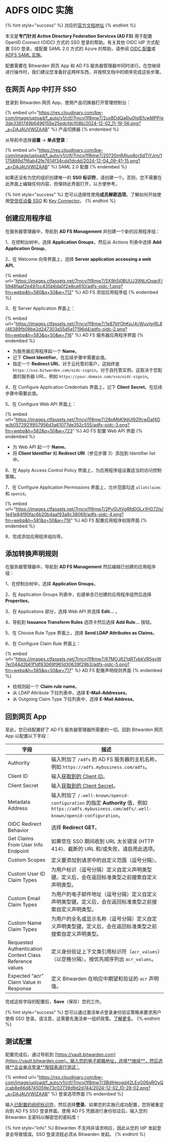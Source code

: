 # ADFS OIDC 实施

{% hint style="success" %}
对应的[官方文档地址](https://bitwarden.com/help/adfs-oidc-implementation/)
{% endhint %}

本文是**专门针对 Active Directory Federation Services (AD FS)** 用于配置 OpenID Connect (OIDC) 方式的 SSO 登录的帮助。有关其他 OIDC IdP 方式配置 SSO 登录，或配置 SAML 2.0 方式的 Azure 的帮助，请参阅 [OIDC 配置](../oidc-configuration.md)或 [ADFS SAML 实施](../../admin-console/login-with-sso/implementation-guides/adfs-saml-implementation.md)。

配置需要在 Bitwarden 网页 App 和 AD FS 服务器管理器中同时进行。在您继续进行操作时，我们建议您准备好这两样东西，并按照文档中的顺序完成这些步骤。

## 在网页 App 中打开 SSO <a href="#open-sso-in-the-web-app" id="open-sso-in-the-web-app"></a>

登录到 Bitwarden 网页 App，使用产品切换器打开管理控制台：

{% embed url="https://res.cloudinary.com/bw-com/image/upload/f_auto/v1/ctf/7rncvj1f8mw7/2uxBDdQa6lu0IgIEfcwMPP/e3de3361749b6496155e25edcfdcf08b/2024-12-02_11-19-56.png?_a=DAJAUVWIZAAB" %}
产品切换器
{% endembed %}

从导航中选择**设置** → **单点登录**：

{% embed url="https://res.cloudinary.com/bw-com/image/upload/f_auto/v1/ctf/7rncvj1f8mw7/20720mRAluo6crSdTiYJrn/1175889d7f6ab42fe7614f34cdd1dcdd/2024-12-04_09-41-15.png?_a=DAJAUVWIZAAB" %}
SAML 2.0 配置
{% endembed %}

如果还没有为您的组织创建唯一的 **SSO 标识符**，请创建一个。否则，您不需要在此界面上编辑任何内容，但保持此界面打开，以方便参考。

{% hint style="success" %}
您可以选择性使用**成员解密选项**。了解如何开始使用[受信任设备 SSO](../../admin-console/login-with-sso/trusted-devices/about-trusted-devices.md) 和 [Key Connector](../about-key-connector.md)。
{% endhint %}

## 创建应用程序组 <a href="#create-an-application-group" id="create-an-application-group"></a>

在服务器管理器中，导航到 **AD FS Management** 并创建一个新的应用程序组：

1、在控制台树中，选择 **Application Groups**，然后从 Actions 列表中选择 **Add Application Group**。

2、在 Welcome 向导界面上，选择 **Server application accessing a web API**。

{% embed url="https://images.ctfassets.net/7rncvj1f8mw7/5X9h5j0BUUJ39NLtOqarjF/5948faaf2e497cc435b6da0f2e8ce610/adfs-oidc-1.png?fm=webp&h=580&q=50&w=712" %}
AD FS 添加应用程序组
{% endembed %}

3、在 Server Application 界面上：

{% embed url="https://images.ctfassets.net/7rncvj1f8mw7/1e87bYOhKpJ4cWuvlgrRL8/46389fb08be2d247303a55d5e17196d4/adfs-oidc-2.png?fm=webp&h=583&q=50&w=716" %}
AD FS 服务器应用程序界面
{% endembed %}

* 为服务器应用程序起一个 **Name**。
* 记下 **Client Identifier**。在后续步骤中需要此值。
* 指定一个 **Redirect URI**。对于云托管的客户，这始终是 `https://sso.bitwarden.com/oidc-signin`。对于自托管实例，这取决于您配置的服务器 URL，例如 `https://your.domain.com/sso/oidc-signin`。

4、在 Configure Application Credentials 界面上，记下 **Client Secret**。在后续步骤中需要此值。

5、在 Configure Web API 界面上：

{% embed url="https://images.ctfassets.net/7rncvj1f8mw7/28pMbK9dUI9ZIfcwDaf4Dw/b0572921f857956d3a61077de352c555/adfs-oidc-3.png?fm=webp&h=582&q=50&w=723" %}
AD FS 配置 Web API 界面
{% endembed %}

* 为 Web API 起一个 **Name**。
* 将 **Client Identifier** 和 **Redirect URI**（参见步骤 3）添加到 Identifier list 中。

6、在 Apply Access Control Policy 界面上，为应用程序组设置适当的访问控制策略。

7、在 Configure Application Permissions 界面上，允许范围勾选 `allatclaims` 和 `openid`。

{% embed url="https://images.ctfassets.net/7rncvj1f8mw7/2PvGUtVgRfd0GLx1HG72Is/1e41e84f90fac6b20b4aaf93a9c38069/adfs-oidc-4.png?fm=webp&h=581&q=50&w=716" %}
AD FS 配置应用程序权限界面
{% endembed %}

8、完成添加应用程序组向导。

## 添加转换声明规则 <a href="#add-a-transform-claim-rule" id="add-a-transform-claim-rule"></a>

在服务器管理器中，导航到 **AD FS Management** 然后编辑已创建的应用程序组：

1、在控制台树中，选择 **Application Groups**。

2、在 Application Groups 列表中，右键单击已创建的应用程序组然后选择 **Properties**。

3、在 Applications 部分，选择 Web API 并选择 **Edit...** 。

4、导航到 **Issuance Transform Rules** 选项卡然后选择 **Add Rule...** 按钮。

5、在 Choose Rule Type 界面上，选择 **Send LDAP Attributes as Claims**。

6、在 Configure Claim Rule 界面上：

{% embed url="https://images.ctfassets.net/7rncvj1f8mw7/67MOJ621dRTvbkVR5gyW7e/044d2b61f1df83069f961d30639f29b3/adfs-oidc-5.png?fm=webp&h=585&q=50&w=717" %}
AD FS 配置声明规则界面
{% endembed %}

* 给规则起一个 **Claim rule name**。
* 从 LDAP Attribute 下拉列表中，选择 **E-Mail-Addresses**。
* 从 Outgoing Claim Type 下拉列表中，选择 **E-Mail Address**。

## 回到网页 App <a href="#back-to-the-web-app" id="back-to-the-web-app"></a>

至此，您已经配置好了 AD FS 服务器管理器所需要的一切。回到 Bitwarden 网页 App 以配置以下字段：

| 字段                                                      | 描述                                                                                                                                    |
| ------------------------------------------------------- | ------------------------------------------------------------------------------------------------------------------------------------- |
| Authority                                               | 输入附加了 `/adfs` 的 AD FS 服务器的主机名称，例如 `https://adfs.mybusiness.com/adfs`。                                                                 |
| Client ID                                               | 输入[获取到的 Client ID](pingfederate-saml-implementation.md#create-an-application-group)。                                                  |
| Client Secret                                           | 输入[获取到的 Client Secret](pingfederate-saml-implementation.md#create-an-application-group)。                                              |
| Metadata Address                                        | 输入附加了 `/.well-known/openid-configuration` 的指定 **Authority** 值，例如 `https://adfs.mybusiness.com/adfs/.well-known/openid-configuration`。 |
| OIDC Redirect Behavior                                  | 选择 **Redirect GET**。                                                                                                                  |
| Get Claims From User Info Endpoint                      | 如果您在 SSO 期间收到 URL 太长错误 (HTTP 414)、截断的 URL 和/或失败，请启用此选项。                                                                               |
| Custom Scopes                                           | 定义要添加到请求中的自定义范围（逗号分隔）。                                                                                                                |
| Custom User ID Claim Types                              | 为用户标识（逗号分隔）定义自定义声明类型键。定义后，会在返回标准类型之前搜索自定义声明类型。                                                                                        |
| Custom Email Claim Types                                | 为用户的电子邮件地址（逗号分隔）定义自定义声明类型键。定义后，会在返回标准类型之前搜索自定义声明类型。                                                                                   |
| Custom Name Claim Types                                 | 为用户的全名或显示名称（逗号分隔）定义自定义声明类型键。定义后，会在返回标准类型之前搜索自定义声明类型。                                                                                  |
| Requested Authentication Context Class Reference values | 定义身份验证上下文类引用标识符（`acr_values`）（以空格分隔）。按优先顺序列出 `acr_values`。                                                                            |
| Expected “acr” Claim Value in Response                  | 定义 Bitwarden 在响应中期望和验证的 `acr` 声明值。                                                                                                    |

完成这些字段的配置后，**Save**（保存）您的工作。

{% hint style="success" %}
您可以通过激活单点登录身份验证策略来要求用户使用 SSO 登录。请注意，这需要先激活单一组织政策。[了解更多](../../organizations/enterprise-policies.md)。
{% endhint %}

## 测试配置 <a href="#test-the-configuration" id="test-the-configuration"></a>

配置完成后，通过导航到 [https://vault.bitwarden.com](https://vault.bitwarden.com)，输入您的电子邮箱地址，选择**继续**，然后选择**企业单点登录**按钮来进行测试：

{% embed url="https://res.cloudinary.com/bw-com/image/upload/f_auto/v1/ctf/7rncvj1f8mw7/3BdlHeogd42LEoG06qROyQ/cab8e66d8745059e73c02739d9d2d744/2024-12-02_10-28-02.png?_a=DAJAUVWIZAAB" %}
登录选项界面
{% endembed %}

输入[已配置的组织标识符](../saml-2.0-configuration.md#step-1-enabling-login-with-sso)，然后选择**登录**。如果您的实施已成功配置，您将被重定向到 AD FS SSO 登录界面。使用 AD FS 凭据进行身份验证后，输入您的 Bitwarden 主密码以解密您的密码库！

{% hint style="info" %}
Bitwarden 不支持非请求响应，因此从您的 IdP 发起登录会导致错误。SSO 登录流程必须从 Bitwarden 发起。
{% endhint %}

